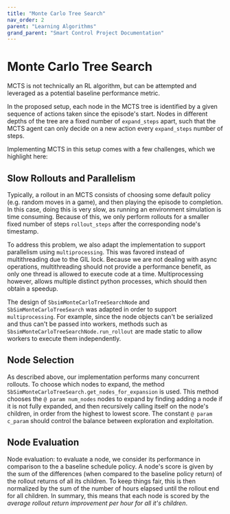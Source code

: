 ```yaml
---
title: "Monte Carlo Tree Search"
nav_order: 2
parent: "Learning Algorithms"
grand_parent: "Smart Control Project Documentation"
---
```


# Monte Carlo Tree Search

MCTS is not technically an RL algorithm, but can be attempted and leveraged as a potential baseline performance metric.

In the proposed setup, each node in the MCTS tree is identified by a given sequence of actions taken since the episode's start. Nodes in different depths of the tree are a fixed number of `expand_steps` apart, such that the MCTS agent can only decide on a new action every `expand_steps` number of steps.

Implementing MCTS in this setup comes with a few challenges, which we highlight here:

## Slow Rollouts and Parallelism

Typically, a rollout in an MCTS consists of choosing some default policy (e.g. random moves in a game), and then playing the episode to completion. In this case, doing this is very slow, as running an environment simulation is time consuming. Because of this, we only perform rollouts for a smaller fixed number of steps `rollout_steps` after the corresponding node's timestamp.

To address this problem, we also adapt the implementation to support parallelism using `multiprocessing`. This was favored instead of multithreading due to the GIL lock. Because we are not dealing with async operations, multithreading should not provide a performance benefit, as only one thread is allowed to execute code at a time. Multiprocessing however, allows multiple distinct python processes, which should then obtain a speedup.

The design of `SbsimMonteCarloTreeSearchNode` and `SbSimMonteCarloTreeSearch` was adapted in order to support `multiprocessing`. For example, since the node objects can't be serialized and thus can't be passed into workers, methods such as `SbsimMonteCarloTreeSearchNode.run_rollout` are made static to allow workers to execute them independently.

## Node Selection

As described above, our implementation performs many concurrent rollouts. To choose which nodes to expand, the method `SbSimMonteCarloTreeSearch.get_nodes_for_expansion` is used. This method chooses the `@ param num_nodes` nodes to expand by finding adding a node if it is not fully expanded, and then recursively calling itself on the node's children, in order from the highest to lowest score. The constant `@ param c_param` should control the balance between exploration and exploitation.

## Node Evaluation

Node evaluation: to evaluate a node, we consider its performance in comparison to the a baseline schedule policy. A node's score is given by the sum of the differences (when compared to the baseline policy return) of the rollout returns of all its children. To keep things fair, this is then normalized by the sum of the number of hours elapsed until the rollout end for all children. In summary, this means that each node is scored by the *average rollout return improvement per hour for all it's children*.